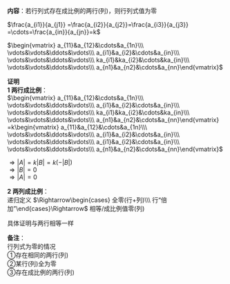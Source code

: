 **内容**：若行列式存在成比例的两行(列)，则行列式值为零  
  
 $\frac{a_{i1}}{a_{j1}}  
=\frac{a_{i2}}{a_{j2}}=\frac{a_{i3}}{a_{j3}}  
=\cdots=\frac{a_{in}}{a_{jn}}=k$   
  
 $\begin{vmatrix}  
a_{11}&a_{12}&\cdots&a_{1n}\\\   
\vdots&\vdots&\ddots&\vdots\\\   
a_{i1}&a_{i2}&\cdots&a_{in}\\\   
\vdots&\vdots&\ddots&\vdots\\\   
ka_{i1}&ka_{i2}&\cdots&ka_{in}\\\   
\vdots&\vdots&\ddots&\vdots\\\   
a_{n1}&a_{n2}&\cdots&a_{nn}\end{vmatrix}$   
  
**证明**  
**1 两行成比例**：  
 $\begin{vmatrix}  
a_{11}&a_{12}&\cdots&a_{1n}\\\   
\vdots&\vdots&\ddots&\vdots\\\   
a_{i1}&a_{i2}&\cdots&a_{in}\\\   
\vdots&\vdots&\ddots&\vdots\\\   
ka_{i1}&ka_{i2}&\cdots&ka_{in}\\\   
\vdots&\vdots&\ddots&\vdots\\\   
a_{n1}&a_{n2}&\cdots&a_{nn}\end{vmatrix}  
=k\begin{vmatrix}  
a_{11}&a_{12}&\cdots&a_{1n}\\\   
\vdots&\vdots&\ddots&\vdots\\\   
a_{i1}&a_{i2}&\cdots&a_{in}\\\   
\vdots&\vdots&\ddots&\vdots\\\   
a_{i1}&a_{i2}&\cdots&a_{in}\\\   
\vdots&\vdots&\ddots&\vdots\\\   
a_{n1}&a_{n2}&\cdots&a_{nn}\end{vmatrix}$   
  
 $\Rightarrow|A|=k|B|=k(-|B|)$   
 $\Rightarrow|B|=0$   
 $\Rightarrow|A|=0$   
  
**2 两列成比例**：  
递归定义 $\Rightarrow\begin{cases}  
全零(行+列)\\\   
行“倍加”\end{cases}\Rightarrow$ 相等/成比例值零(列)  
  
具体证明与两行相等一样  
  
**备注**：  
行列式为零的情况  
①存在相同的两行(列)  
②某行(列)全为零  
③存在成比例的两行(列)  

